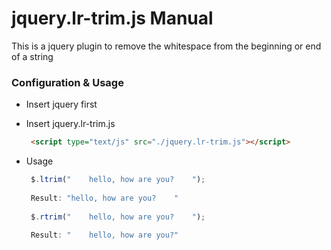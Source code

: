 jquery.lr-trim.js Manual
=========

This is a jquery plugin to remove the whitespace from the beginning or end of a string 

### Configuration & Usage

- Insert jquery first  
- Insert jquery.lr-trim.js  

  ```html
   <script type="text/js" src="./jquery.lr-trim.js"></script>
  ```
- Usage  

  ```js
   $.ltrim("    hello, how are you?    ");
   
   Result: "hello, how are you?    "
   
   $.rtrim("    hello, how are you?    ");
   
   Result: "    hello, how are you?"

  ```
